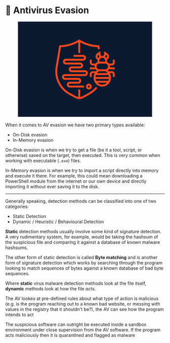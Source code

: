 # 🎪 Antivirus Evasion

<figure><img src="../../../.gitbook/assets/image (2).png" alt=""><figcaption></figcaption></figure>

When it comes to AV evasion we have two primary types available:

* On-Disk evasion
* In-Memory evasion

On-Disk evasion is when we try to get a file (be it a tool, script, or otherwise) saved on the target, then executed. This is very common when working with executable (`.exe`) files.

In-Memory evasion is when we try to import a script directly into memory and execute it there. For example, this could mean downloading a PowerShell module from the internet or our own device and directly importing it without ever saving it to the disk.

***

Generally speaking, detection methods can be classified into one of two categories:

* Static Detection
* Dynamic / Heuristic / Behavioural Detection

**Static** detection methods usually involve some kind of signature detection. A very rudimentary system, for example, would be taking the hashsum of the suspicious file and comparing it against a database of known malware hashsums.

The other form of static detection is called **Byte matching** and is another form of signature detection which works by searching through the program looking to match sequences of bytes against a known database of bad byte sequences.&#x20;

Where **static** virus malware detection methods look at the file itself, **dynamic** methods look at how the file _acts._

The AV lookes at pre-defined rules about what type of action is malicious (e.g. is the program reaching out to a known bad website, or messing with values in the registry that it shouldn't be?), the AV can see how the program intends to act

The suspicious software can outright be executed inside a sandbox environment under close supervision from the AV software. If the program acts maliciously then it is quarantined and flagged as malware
